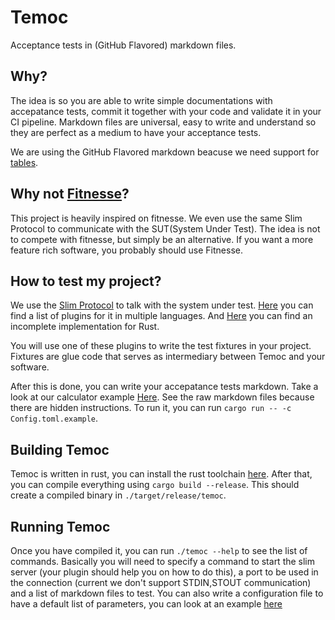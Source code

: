 
# Temoc

Acceptance tests in (GitHub Flavored) markdown files. 

## Why?

The idea is so you are able to write simple documentations with accepatance tests, commit it together with your code and validate it in your CI pipeline. Markdown files are universal, easy to write and understand so they are perfect as a medium to have your acceptance tests.

We are using the GitHub Flavored markdown beacuse we need support for [tables](https://github.github.com/gfm/#tables-extension-).

## Why not [Fitnesse](https://fitnesse.org/)?

This project is heavily inspired on fitnesse. We even use the same Slim Protocol to communicate with the SUT(System Under Test). The idea is not to compete with fitnesse, but simply be an alternative. If you want a more feature rich software, you probably should use Fitnesse.

## How to test my project?

We use the [Slim Protocol](https://fitnesse.org/FitNesse/UserGuide/WritingAcceptanceTests/SliM/SlimProtocol.html) to talk with the system under test. [Here](https://fitnesse.org/PlugIns.html) you can find a list of plugins for it in multiple languages. And [Here](https://github.com/killertux/temoc/tree/master/rust_slim) you can find an incomplete implementation for Rust.

You will use one of these plugins to write the test fixtures in your project. Fixtures are glue code that serves as intermediary between Temoc and your software.

After this is done, you can write your accepatance tests markdown. Take a look at our calculator example [Here](https://github.com/killertux/temoc/tree/master/temoc/examples). See the raw markdown files because there are hidden instructions. To run it, you can run `cargo run -- -c Config.toml.example`.

## Building Temoc

Temoc is written in rust, you can install the rust toolchain [here](https://rustup.rs/). After that, you can compile everything using `cargo build --release`. This should create a compiled binary in `./target/release/temoc`.

## Running Temoc

Once you have compiled it, you can run `./temoc --help` to see the list of commands. Basically you will need to specify a command to start the slim server (your plugin should help you on how to do this), a port to be used in the connection (current we don't support STDIN,STOUT communication) and a list of markdown files to test. You can also write a configuration file to have a default list of parameters, you can look at an example [here](https://github.com/killertux/temoc/tree/master/Config.toml.example)